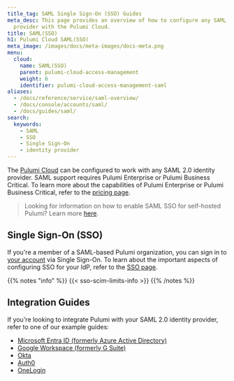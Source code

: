```yaml
---
title_tag: SAML Single Sign-On (SSO) Guides
meta_desc: This page provides an overview of how to configure any SAML 2.0 identity
  provider with the Pulumi Cloud.
title: SAML(SSO)
h1: Pulumi Cloud SAML(SSO)
meta_image: /images/docs/meta-images/docs-meta.png
menu:
  cloud:
    name: SAML(SSO)
    parent: pulumi-cloud-access-management
    weight: 6
    identifier: pulumi-cloud-access-management-saml
aliases:
  - /docs/reference/service/saml-overview/
  - /docs/console/accounts/saml/
  - /docs/guides/saml/
search:
  keywords:
    - SAML
    - SSO
    - Single Sign-On
    - identity provider
---
```


The [Pulumi Cloud](https://app.pulumi.com) can be configured to work with any SAML 2.0 identity provider. SAML support requires Pulumi Enterprise or Pulumi Business Critical. To learn more about the capabilities of Pulumi Enterprise or Pulumi Business Critical, refer to the [pricing page](/pricing/).

> Looking for information on how to enable SAML SSO for self-hosted Pulumi? Learn more [here](/docs/pulumi-cloud/self-hosted/saml-sso/).

## Single Sign-On (SSO)

If you're a member of a SAML-based Pulumi organization, you can sign in to [your account](/docs/pulumi-cloud/accounts/) via Single Sign-On. To learn about the important aspects of configuring SSO for your IdP, refer to the [SSO page](sso/).

{{% notes "info" %}}
{{< sso-scim-limits-info >}}
{{% /notes %}}

## Integration Guides

If you're looking to integrate Pulumi with your SAML 2.0 identity provider, refer to one of our example guides:

- [Microsoft Entra ID (formerly Azure Active Directory)](entra/)
- [Google Workspace (formerly G Suite)](gsuite)
- [Okta](okta/)
- [Auth0](auth0/)
- [OneLogin](onelogin/)
